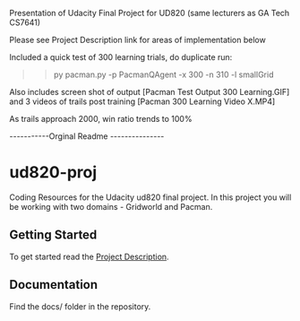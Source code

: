 Presentation of Udacity Final Project for UD820 (same lecturers as GA Tech CS7641)

Please see Project Description link for areas of implementation below

Included a quick test of 300 learning trials, do duplicate run:

>> py pacman.py -p PacmanQAgent -x 300 -n 310 -l smallGrid

Also includes screen shot of output [Pacman Test Output 300 Learning.GIF]  
and 3 videos of trails post training [Pacman 300 Learning Video X.MP4]

As trails approach 2000, win ratio trends to 100%

-----------Orginal Readme ---------------

ud820-proj
==========

Coding Resources for the Udacity ud820 final project. In this project you will be working with two domains - Gridworld and Pacman.

Getting Started
---------------

To get started read the [Project Description][1].

Documentation
--------------
Find the docs/ folder in the repository.

[1]:https://docs.google.com/document/d/1NN6shM9oB_sdppT6zsVFuQrSuJ077Jg5oyQQIV8TXgk/pub
